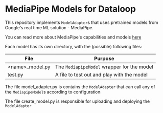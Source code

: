 # MediaPipe Models for Dataloop

This repository implements `ModelAdapter`s that uses pretrained models from Google's real time ML solution - MediaPipe.

You can read more about MediaPipe's capabilities and models [here](https://google.github.io/mediapipe/)

Each model has its own directory, with the (possible) following files:

| File             | Purpose                                    |
|------------------|--------------------------------------------|
| <name\>_model.py | The `MediapipeModel` wrapper for the model |
| test.py          | A file to test out and play with the model |

The file model_adapter.py is contains the `ModelAdapter` that can call any of the `MediapipeModel`s according to configuration

The file create_model.py is responsible for uploading and deploying the `ModelAdapter`  
